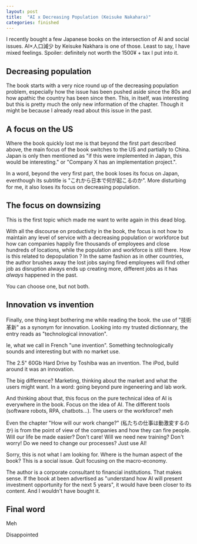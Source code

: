```yaml
---
layout: post
title:  "AI x Decreasing Population (Keisuke Nakahara)"
categories: finished
---
```


I recently bought a few Japanese books on the intersection of AI and social issues. AI×人口減少 by Keisuke Nakhara is one of those. Least to say, I have mixed feelings. Spoiler: definitely not worth the 1500¥ + tax I put into it.

## Decreasing population

The book starts with a very nice round up of the decreasing population problem, especially how the issue has been pushed aside since the 80s and how apathic the country has been since then. 
This, in itself, was interesting but this is pretty much the only new information of the chapter. Though it might be because I already read about this issue in the past.

## A focus on the US

Where the book quickly lost me is that beyond the first part described above, the main focus of the book switches to the US and partially to China. Japan is only then mentioned as "if this were implemented in Japan, this would be interesting." or "Company X has an implementation project.".

In a word, beyond the very first part, the book loses its focus on Japan, eventhough its subtitle is "これから日本で何が起こるのか". More disturbing for me, it also loses its focus on decreasing population.

## The focus on downsizing

This is the first topic which made me want to write again in this dead blog.

With all the discourse on productivity in the book, the focus is not how to maintain any level of service with a decreasing population or workforce but how can companies happily fire thousands of employees and close hundreds of locations, while the population and workforce is still there. How is this related to depopulation ? In the same fashion as in other countries, the author brushes away the lost jobs saying fired employees will find other job as disruption always ends up creating more, different jobs as it has *always* happened in the past.

You can choose one, but not both.

## Innovation vs invention

Finally, one thing kept bothering me while reading the book. the use of "技術革新" as a synonym for innovation.
Looking into my trusted dictionnary, the entry reads as "technological innovation".

Ie, what we call in French "une invention".
Something technologically sounds and interesting but with no market use.

The 2.5" 60Gb Hard Drive by Toshiba was an invention. The iPod, build around it was an innovation.

The big difference? Marketing, thinking about the market and what the users might want. In a word: going beyond pure ingeneering and lab work.

And thinking about that, this focus on the pure technical idea of AI is everywhere in the book. Focus on the idea of AI. The different tools (software robots, RPA, chatbots...). The users or the workforce? meh

Even the chapter "How will our work change?" (私たちの仕事は動激変するのか) is from the point of view of the companies and how they can fire people. Will our life be made easier? Don't care! Will we need new training? Don't worry! Do we need to change our processes? Just use AI!

Sorry, this is not what I am looking for. Where is the human aspect of the book? This is a social issue. Quit focusing on the macro-economy.

The author is a corporate consultant to financial institutions. That makes sense. If the book at been advertised as "understand how AI will present investment opportunity for the next 5 years", it would have been closer to its content. And I wouldn't have bought it.

## Final word

Meh

Disappointed
